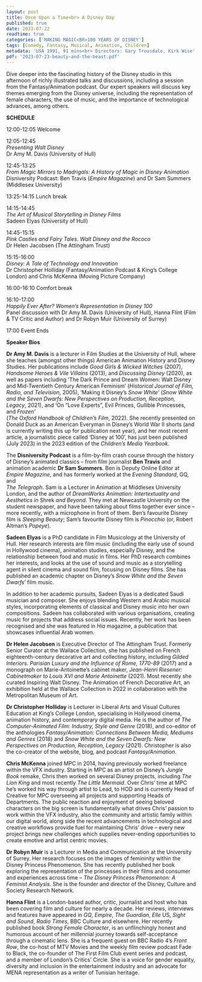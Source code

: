 ```yaml
---
layout: post
title: Once Upon a Time<br> A Disney Day
published: true
date: 2023-07-22
readtime: true
categories: ['MAKING MAGIC<BR>100 YEARS OF DISNEY']
tags: [Comedy, Fantasy, Musical, Animation, Children]
metadata: 'USA 1991, 91 mins<br> Directors: Gary Trousdale, Kirk Wise'
pdf: '2023-07-23-beauty-and-the-beast.pdf'
---
```


Dive deeper into the fascinating history of the Disney studio in this afternoon of richly illustrated talks and discussions, including a session from the Fantasy/Animation podcast. Our expert speakers will discuss key themes emerging from the Disney universe, including the representation of female characters, the use of music, and the importance of technological advances, among others.

**SCHEDULE**

12:00-12:05 Welcome

12:05-12:45  
_Presenting Walt Disney_  
Dr Amy M. Davis (University of Hull)

12:45-13:25  
_From Magic Mirrors to Madrigals: A History of Magic in Disney Animation_  
Disniversity Podcast: Ben Travis (_Empire Magazine_) and Dr Sam Summers (Middlesex University)

13:25-14:15 Lunch break

14:15-14:45  
_The Art of Musical Storytelling in Disney Films_  
Sadeen Elyas (University of Hull)

14:45-15:15  
_Pink Castles and Fairy Tales. Walt Disney and the Rococo_  
Dr Helen Jacobsen (The Attingham Trust)

15:15-16:00  
_Disney: A Tale of Technology and Innovation_  
Dr Christopher Holliday (Fantasy/Animation Podcast & King’s College London) and Chris McKenna (Moving Picture Company)

16:00-16:10 Comfort break

16:10-17:00  
_Happily Ever After? Women’s Representation in Disney 100_  
Panel discussion with Dr Amy M. Davis (University of Hull), Hanna Flint (Film & TV Critic and Author) and Dr Robyn Muir (University of Surrey)

17:00 Event Ends

**Speaker Bios**

**Dr Amy M. Davis** is a lecturer in Film Studies at the University of Hull, where she teaches (amongst other things) American Animation History and Disney Studies. Her publications include _Good Girls & Wicked Witches_ (2007), _Handsome Heroes & Vile Villains_ (2013), and _Discussing Disney_ (2020), as well as papers including ‘The Dark Prince and Dream Women: Walt Disney and Mid-Twentieth Century American Feminism’ (_Historical Journal of Film, Radio, and Television_, 2005), ‘Making it Disney’s _Snow_ _White_’ (_Snow White and the Seven Dwarfs: New Perspectives on Production, Reception, Legacy_, 2021), and ‘On “Love Experts”, Evil Princes, Gullible Princesses, and _Frozen’_  
(_The Oxford Handbook of Children’s Film_, 2022). She recently presented on Donald Duck as an American Everyman in Disney’s World War II shorts (and is currently writing this up for publication next year), and her most recent article, a journalistic piece called ‘Disney at 100’, has just been published (July 2023) in the 2023 edition of the _Children’s Media Yearbook_.

The **Disniversity Podcast** is a film-by-film crash course through the history of Disney’s animated classics – from film journalist **Ben Travis** and animation academic **Dr Sam Summers**. Ben is Deputy Online Editor at _Empire Magazine_, and has formerly worked at the _Evening Standard_, GQ, and  
_The Telegraph_. Sam is a Lecturer in Animation at Middlesex University London, and the author of _DreamWorks Animation: Intertextuality and Aesthetics in_ Shrek _and Beyond_. They met at Newcastle University on the student newspaper, and have been talking about films together ever since – more recently, with a microphone in front of them. Ben’s favourite Disney film is _Sleeping Beauty_; Sam’s favourite Disney film is _Pinocchio_ (or, Robert Altman’s _Popeye_).

**Sadeen Elyas** is a PhD candidate in Film Musicology at the University of Hull. Her research interests are film music (including the early use of sound in Hollywood cinema), animation studies, especially Disney, and the relationship between food and music in films. Her PhD research combines her interests, and looks at the use of sound and music as a storytelling agent in silent cinema and sound film, focusing on Disney films. She has published an academic chapter on Disney’s _Snow White and the Seven Dwarfs_’ film music.

In addition to her academic pursuits, Sadeen Elyas is a dedicated Saudi musician and composer. She enjoys blending Western and Arabic musical styles, incorporating elements of classical and Disney music into her own compositions. Sadeen has collaborated with various organisations, creating music for projects that address social issues. Recently, her work has been recognised and she was featured in _Hia_ magazine, a publication that showcases influential Arab women.

**Dr Helen Jacobsen** is Executive Director of The Attingham Trust. Formerly Senior Curator at the Wallace Collection, she has published on French eighteenth-century decorative art and collecting history, including _Gilded Interiors. Parisian Luxury and the Influence of Rome, 1770-89_ (2017) and a monograph on Marie-Antoinette’s cabinet maker, _Jean-Henri Riesener: Cabinetmaker to Louis XVI and Marie Antoinette_ (2021). Most recently she curated Inspiring Walt Disney. The Animation of French Decorative Art, an exhibition held at the Wallace Collection in 2022 in collaboration with the Metropolitan Museum of Art.

**Dr Christopher Holliday** is Lecturer in Liberal Arts and Visual Cultures Education at King’s College London, specialising in Hollywood cinema, animation history, and contemporary digital media. He is the author of _The Computer-Animated Film: Industry, Style and Genre_ (2018), and co-editor of the anthologies _Fantasy/Animation: Connections Between Media, Mediums and Genres_ (2018) and _Snow White and the Seven Dwarfs: New Perspectives on Production, Reception, Legacy_ (2021). Christopher is also the co-creator of the website, blog, and podcast _Fantasy/Animation_.

**Chris McKenna**  joined MPC in 2014, having previously worked freelance within the VFX industry. Starting in MPC as an artist on Disney’s _Jungle Book_ remake, Chris then worked on several Disney projects, including _The Lion King_ and most recently _The Little Mermaid_. Over Chris’ time at MPC he’s worked his way through artist to Lead, to HOD and is currently Head of Creative for MPC overseeing all projects and supporting Heads of Departments. The public reaction and enjoyment of seeing beloved characters on the big screen is fundamentally what drives Chris’ passion to work within the VFX industry, also the community and artistic family within our digital world, along side the recent advancements in technological and creative workflows provide fuel for maintaining Chris’ drive – every new project brings new challenges which supplies never-ending opportunities to create emotive and artist centric movies.

**Dr Robyn Muir** is a Lecturer in Media and Communication at the University of Surrey. Her research focuses on the images of femininity within the Disney Princess Phenomenon. She has recently published her book exploring the representation of the princesses in their films and consumer and experiences across time – _The Disney Princess Phenomenon: A Feminist Analysis_. She is the founder and director of the Disney, Culture and Society Research Network.

**Hanna Flint** is a London-based author, critic, journalist and host who has been covering film and culture for nearly a decade. Her reviews, interviews and features have appeared in _GQ_, _Empire_, _The Guardian_, _Elle_ US, _Sight and Sound_, _Radio Times_, BBC Culture and elsewhere. Her recently published book _Strong Female Character_, is an unflinchingly honest and humorous account of her millennial journey towards self-acceptance through a cinematic lens. She is a frequent guest on BBC Radio 4’s _Front Row_, the co-host of MTV Movies and the weekly film review podcast Fade to Black, the co-founder of The First Film Club event series and podcast, and a member of London’s Critics’ Circle. She is a voice for gender equality, diversity and inclusion in the entertainment industry and an advocate for MENA representation as a writer of Tunisian heritage.
<!--stackedit_data:
eyJoaXN0b3J5IjpbLTEyODIzNjM5MDFdfQ==
-->